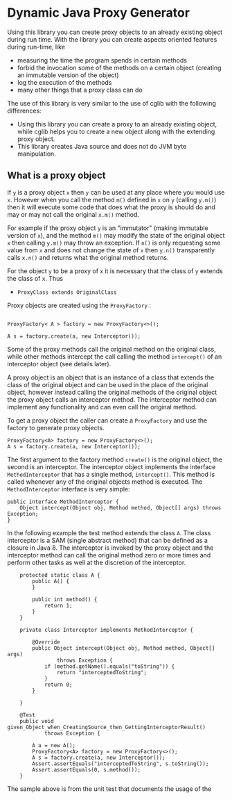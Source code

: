 Dynamic Java Proxy Generator
============================

Using this library you can create proxy objects to an already existing object during run time. With the library you can create aspects oriented features during run-time, like

* measuring the time the program spends in certain methods
* forbid the invocation some of the methods on a certain object (creating an immutable version of the object)
* log the execution of the methods
* many other things that a proxy class can do

The use of this library is very similar to the use of cglib with the following differences:

* Using this library you can create a proxy to an already existing object, while cglib helps you to create a new object along with the extending proxy object.
* This library creates Java source and does not do JVM byte manipulation.

What is a proxy object
----------------------

If `y` is a proxy object `x` then `y` can be used at any place where you would use `x`. However when you call the method `m()` defined in `x` on `y`  (calling `y.m()`) then it will execute some code that does what the proxy is should do and may or may not call the original `x.m()` method.

For example if the proxy object `y` is an "immutator" (making immutable version of `x`), and the method `m()` may modify the state of the original object `x` then calling `y.m()` may throw an exception. If `n()` is only requesting some value from `x` and does not change the state of `x` then `y.n()` transparently calls `x.n()` and returns what the original method returns.

For the object `y` to be a proxy of `x` it is necessary that the class of `y` extends the class of `x`. Thus

* `ProxyClass extends OriginalClass`

Proxy objects are created using the `ProxyFactory` :

```

ProxyFactory< A > factory = new ProxyFactory<>();
 
A s = factory.create(a, new Interceptor());

```



Some of the proxy methods call the original method on the original class, while other methods intercept the call calling the method `intercept()` of an interceptor object (see details later).



A proxy object is an object that is an instance of a class that extends the class of the original object and can be used in the place of the original object, however instead calling the original methods of the original object the proxy object calls an interceptor method. The interceptor method can implement any functionality and can even call the original method.

To get a proxy object the caller can create a `ProxyFactory` and use the factory to generate proxy objects.

```
ProxyFactory<A> factory = new ProxyFactory<>();
A s = factory.create(a, new Interceptor());
```

The first argument to the factory method `create()` is the original object, the second is an interceptor. The interceptor object implements the interface `MethodInterceptor` that has a single method, `intercept()`. This method is called whenever any of the original objects method is executed. The `MethodInterceptor` interface is very simple:

```
public interface MethodInterceptor {
	Object intercept(Object obj, Method method, Object[] args) throws Exception;
}
```



In the following example the test method extends the class `A`. The class interceptor is a SAM (single abstract method) that can be defined as a closure in Java 8. The interceptor is invoked by the proxy object and the interceptor method can call the original method zero or more times and perform other tasks as well at the discretion of the interceptor.

```
	protected static class A {
		public A() {
		}

		public int method() {
			return 1;
		}
	}

	private class Interceptor implements MethodInterceptor {

		@Override
		public Object intercept(Object obj, Method method, Object[] args)
				throws Exception {
			if (method.getName().equals("toString")) {
				return "interceptedToString";
			}
			return 0;
		}

	}

	@Test
	public void given_Object_when_CreatingSource_then_GettingInterceptorResult()
			throws Exception {

		A a = new A();
		ProxyFactory<A> factory = new ProxyFactory<>();
		A s = factory.create(a, new Interceptor());
		Assert.assertEquals("interceptedToString", s.toString());
		Assert.assertEquals(0, s.method());
	}
```

The sample above is from the unit test that documents the usage of the 

